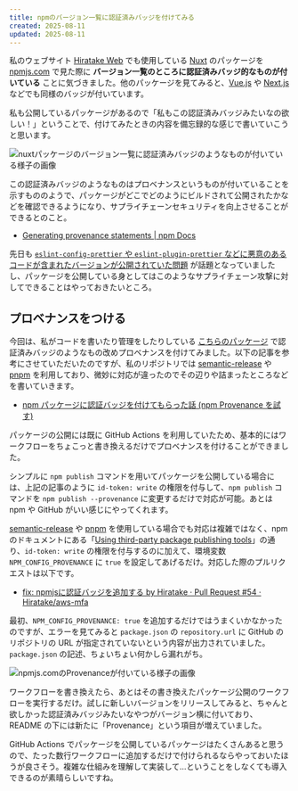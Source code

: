 ```yaml
---
title: npmのバージョン一覧に認証済みバッジを付けてみる
created: 2025-08-11
updated: 2025-08-11
---
```


私のウェブサイト [Hiratake Web](/) でも使用している [Nuxt](https://nuxt.com/) のパッケージを [npmjs.com](https://www.npmjs.com/) で見た際に **バージョン一覧のところに認証済みバッジ的なものが付いている** ことに気づきました。他のパッケージを見てみると、[Vue.js](https://www.npmjs.com/package/vue?activeTab=versions) や [Next.js](https://www.npmjs.com/package/next?activeTab=versions) などでも同様のバッジが付いています。

私も公開しているパッケージがあるので「私もこの認証済みバッジみたいなの欲しい！」ということで、付けてみたときの内容を備忘録的な感じで書いていこうと思います。

![nuxtパッケージのバージョン一覧に認証済みバッジのようなものが付いている様子の画像](2976d48e-98d1-4653-34bb-7d8739208800)

この認証済みバッジのようなものはプロベナンスというものが付いていることを示すもののようで、パッケージがどこでどのようにビルドされて公開されたかなどを確認できるようになり、サプライチェーンセキュリティを向上させることができるとのこと。

- [Generating provenance statements | npm Docs](https://docs.npmjs.com/generating-provenance-statements)

先日も [`eslint-config-prettier` や `eslint-plugin-prettier` などに悪意のあるコードが含まれたバージョンが公開されていた問題](https://socket.dev/blog/npm-phishing-campaign-leads-to-prettier-tooling-packages-compromise) が話題となっていましたし、パッケージを公開している身としてはこのようなサプライチェーン攻撃に対してできることはやっておきたいところ。

## プロベナンスをつける

今回は、私がコードを書いたり管理をしたりしている [こちらのパッケージ](https://github.com/Hiratake/aws-mfa) で認証済みバッジのようなもの改めプロベナンスを付けてみました。以下の記事を参考にさせていただいたのですが、私のリポジトリでは [semantic-release](https://semantic-release.gitbook.io/semantic-release/) や [pnpm](https://pnpm.io/ja/) を利用しており、微妙に対応が違ったのでその辺りや詰まったところなどを書いていきます。

- [npm パッケージに認証バッジを付けてもらった話 (npm Provenance を試す)](https://zenn.dev/bicstone/articles/npm-provenance)

パッケージの公開には既に GitHub Actions を利用していたため、基本的にはワークフローをちょこっと書き換えるだけでプロベナンスを付けることができました。

シンプルに `npm publish` コマンドを用いてパッケージを公開している場合には、上記の記事のように `id-token: write` の権限を付与して、`npm publish` コマンドを `npm publish --provenance` に変更するだけで対応が可能。あとは npm や GitHub がいい感じにやってくれます。

[semantic-release](https://semantic-release.gitbook.io/semantic-release/) や [pnpm](https://pnpm.io/ja/) を使用している場合でも対応は複雑ではなく、npm のドキュメントにある「[Using third-party package publishing tools](https://docs.npmjs.com/generating-provenance-statements#using-third-party-package-publishing-tools)」の通り、`id-token: write` の権限を付与するのに加えて、環境変数 `NPM_CONFIG_PROVENANCE` に `true` を設定してあげるだけ。対応した際のプルリクエストは以下です。

- [fix: npmjsに認証バッジを追加する by Hiratake · Pull Request #54 · Hiratake/aws-mfa](https://github.com/Hiratake/aws-mfa/pull/54)

最初、`NPM_CONFIG_PROVENANCE: true` を追加するだけではうまくいかなかったのですが、エラーを見てみると `package.json` の `repository.url` に GitHub のリポジトリの URL が指定されていないという内容が出力されていました。`package.json` の記述、ちょいちょい何かしら漏れがち。

![npmjs.comのProvenanceが付いている様子の画像](6288ea15-b4a1-4a7c-baed-a618156e7000)

ワークフローを書き換えたら、あとはその書き換えたパッケージ公開のワークフローを実行するだけ。試しに新しいバージョンをリリースしてみると、ちゃんと欲しかった認証済みバッジみたいなやつがバージョン横に付いており、README の下には新たに「Provenance」という項目が増えていました。

GitHub Actions でパッケージを公開しているパッケージはたくさんあると思うので、たった数行ワークフローに追加するだけで付けられるならやっておいたほうが良さそう。複雑な仕組みを理解して実装して…ということをしなくても導入できるのが素晴らしいですね。
